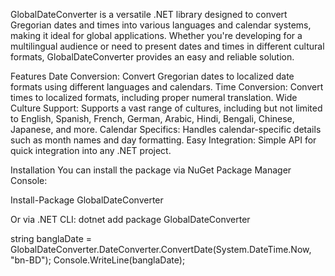 GlobalDateConverter is a versatile .NET library designed to convert Gregorian dates and times into various languages and calendar systems, making it ideal for global applications. Whether you're developing for a multilingual audience or need to present dates and times in different cultural formats, GlobalDateConverter provides an easy and reliable solution.

Features
Date Conversion: Convert Gregorian dates to localized date formats using different languages and calendars.
Time Conversion: Convert times to localized formats, including proper numeral translation.
Wide Culture Support: Supports a vast range of cultures, including but not limited to English, Spanish, French, German, Arabic, Hindi, Bengali, Chinese, Japanese, and more.
Calendar Specifics: Handles calendar-specific details such as month names and day formatting.
Easy Integration: Simple API for quick integration into any .NET project.

Installation
You can install the package via NuGet Package Manager Console:

Install-Package GlobalDateConverter

Or via .NET CLI:
dotnet add package GlobalDateConverter

string banglaDate = GlobalDateConverter.DateConverter.ConvertDate(System.DateTime.Now, "bn-BD");
Console.WriteLine(banglaDate);
